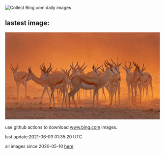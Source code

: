 ![Collect Bing.com daily images](https://github.com/counter2015/bing-daily-images/workflows/Collect%20Bing.com%20daily%20images/badge.svg)
## lastest image:
![](images/EstoshaSpringbok.jpg)

use github actions to download www.bing.com images.

last update:2021-06-03 01:35:20 UTC

all images since 2020-05-10 [here](https://github.com/counter2015/bing-daily-images/tree/master/images) 
